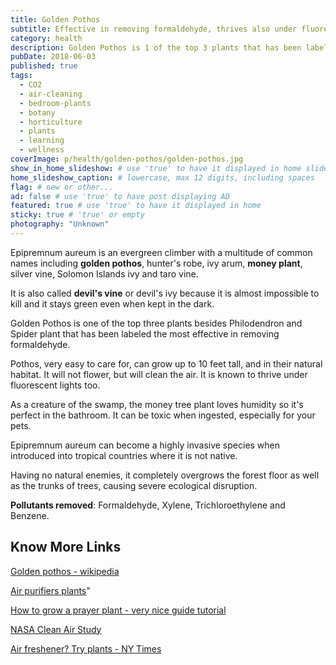 ```yaml
---
title: Golden Pothos
subtitle: Effective in removing formaldehyde, thrives also under fluorescent lights and it's very easy to care for.
category: health
description: Golden Pothos is 1 of the top 3 plants that has been labeled the most effective in removing formaldehyde, is strong and stays green even with little light. # max 160 digits
pubDate: 2018-06-03
published: true
tags:
  - CO2
  - air-cleaning
  - bedroom-plants
  - botany
  - horticulture
  - plants
  - learning
  - wellness
coverImage: p/health/golden-pothos/golden-pothos.jpg
show_in_home_slideshow: # use 'true' to have it displayed in home slideshow
home_slideshow_caption: # lowercase, max 12 digits, including spaces
flag: # new or other...
ad: false # use 'true' to have post displaying AD
featured: true # use 'true' to have it displayed in home
sticky: true # 'true' or empty
photography: "Unknown"
---
```


Epipremnum aureum is an evergreen climber with a multitude of common names including **golden pothos**, hunter's robe, ivy arum, **money plant**, silver vine, Solomon Islands ivy and taro vine.

It is also called **devil's vine** or devil's ivy because it is almost impossible to kill and it stays green even when kept in the dark.

Golden Pothos is one of the top three plants besides Philodendron and Spider plant that has been labeled the most effective in removing formaldehyde.

Pothos, very easy to care for, can grow up to 10 feet tall, and in their natural habitat. It will not flower, but will clean the air. It is known to thrive under fluorescent lights too.

As a creature of the swamp, the money tree plant loves humidity so it's perfect in the bathroom. It can be toxic when ingested, especially for your pets.

Epipremnum aureum can become a highly invasive species when introduced into tropical countries where it is not native.

Having no natural enemies, it completely overgrows the forest floor as well as the trunks of trees, causing severe ecological disruption.

**Pollutants removed**: Formaldehyde, Xylene, Trichloroethylene and Benzene.

## Know More Links

[Golden pothos - wikipedia](https://en.wikipedia.org/wiki/Epipremnum_aureum)

[Air purifiers plants](http://air-purifier-reviewsite.com/blog/15-house-plants-you-can-use-as-air-purifiers/)"

[How to grow a prayer plant - very nice guide tutorial](https://www.jenreviews.com/prayer-plant/)

[NASA Clean Air Study](https://en.wikipedia.org/wiki/NASA_Clean_Air_Study)

[Air freshener? Try plants - NY Times](https://www.nytimes.com/1994/02/13/nyregion/cuttings-need-an-air-freshener-try-plants.html)
